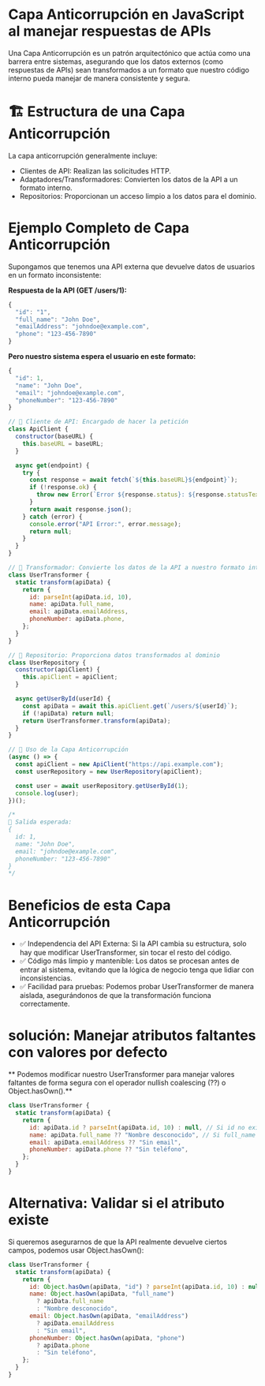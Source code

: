 # Capa Anticorrupción en JavaScript al manejar respuestas de APIs

Una Capa Anticorrupción es un patrón arquitectónico que actúa como una barrera entre sistemas, asegurando que los datos externos (como respuestas de APIs) sean transformados a un formato que nuestro código interno pueda manejar de manera consistente y segura.

# 🏗 Estructura de una Capa Anticorrupción

La capa anticorrupción generalmente incluye:

- Clientes de API: Realizan las solicitudes HTTP.
- Adaptadores/Transformadores: Convierten los datos de la API a un formato interno.
- Repositorios: Proporcionan un acceso limpio a los datos para el dominio.

# Ejemplo Completo de Capa Anticorrupción

Supongamos que tenemos una API externa que devuelve datos de usuarios en un formato inconsistente:

**Respuesta de la API (GET /users/1):**

```js
{
  "id": "1",
  "full_name": "John Doe",
  "emailAddress": "johndoe@example.com",
  "phone": "123-456-7890"
}

```

**Pero nuestro sistema espera el usuario en este formato:**

```js
{
  "id": 1,
  "name": "John Doe",
  "email": "johndoe@example.com",
  "phoneNumber": "123-456-7890"
}
```

```js
// 📌 Cliente de API: Encargado de hacer la petición
class ApiClient {
  constructor(baseURL) {
    this.baseURL = baseURL;
  }

  async get(endpoint) {
    try {
      const response = await fetch(`${this.baseURL}${endpoint}`);
      if (!response.ok) {
        throw new Error(`Error ${response.status}: ${response.statusText}`);
      }
      return await response.json();
    } catch (error) {
      console.error("API Error:", error.message);
      return null;
    }
  }
}

// 📌 Transformador: Convierte los datos de la API a nuestro formato interno
class UserTransformer {
  static transform(apiData) {
    return {
      id: parseInt(apiData.id, 10),
      name: apiData.full_name,
      email: apiData.emailAddress,
      phoneNumber: apiData.phone,
    };
  }
}

// 📌 Repositorio: Proporciona datos transformados al dominio
class UserRepository {
  constructor(apiClient) {
    this.apiClient = apiClient;
  }

  async getUserById(userId) {
    const apiData = await this.apiClient.get(`/users/${userId}`);
    if (!apiData) return null;
    return UserTransformer.transform(apiData);
  }
}

// 📌 Uso de la Capa Anticorrupción
(async () => {
  const apiClient = new ApiClient("https://api.example.com");
  const userRepository = new UserRepository(apiClient);

  const user = await userRepository.getUserById(1);
  console.log(user);
})();

/*
📝 Salida esperada:
{
  id: 1,
  name: "John Doe",
  email: "johndoe@example.com",
  phoneNumber: "123-456-7890"
}
*/
```

# Beneficios de esta Capa Anticorrupción

- ✅ Independencia del API Externa: Si la API cambia su estructura, solo hay que modificar UserTransformer, sin tocar el resto del código.
- ✅ Código más limpio y mantenible: Los datos se procesan antes de entrar al sistema, evitando que la lógica de negocio tenga que lidiar con inconsistencias.
- ✅ Facilidad para pruebas: Podemos probar UserTransformer de manera aislada, asegurándonos de que la transformación funciona correctamente.

# solución: Manejar atributos faltantes con valores por defecto

** Podemos modificar nuestro UserTransformer para manejar valores faltantes de forma segura con el operador nullish coalescing (??) o Object.hasOwn().**

```js
class UserTransformer {
  static transform(apiData) {
    return {
      id: apiData.id ? parseInt(apiData.id, 10) : null, // Si id no existe, ponemos null
      name: apiData.full_name ?? "Nombre desconocido", // Si full_name no existe, asignamos valor por defecto
      email: apiData.emailAddress ?? "Sin email",
      phoneNumber: apiData.phone ?? "Sin teléfono",
    };
  }
}
```

# Alternativa: Validar si el atributo existe

Si queremos asegurarnos de que la API realmente devuelve ciertos campos, podemos usar Object.hasOwn():

```js
class UserTransformer {
  static transform(apiData) {
    return {
      id: Object.hasOwn(apiData, "id") ? parseInt(apiData.id, 10) : null,
      name: Object.hasOwn(apiData, "full_name")
        ? apiData.full_name
        : "Nombre desconocido",
      email: Object.hasOwn(apiData, "emailAddress")
        ? apiData.emailAddress
        : "Sin email",
      phoneNumber: Object.hasOwn(apiData, "phone")
        ? apiData.phone
        : "Sin teléfono",
    };
  }
}
```
